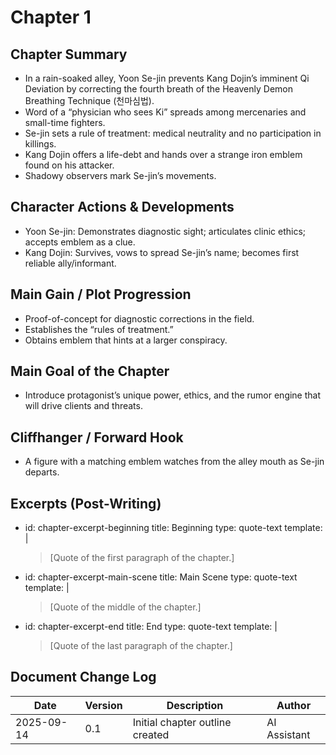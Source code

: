 # Chapter 1

## Chapter Summary
- In a rain-soaked alley, Yoon Se-jin prevents Kang Dojin’s imminent Qi Deviation by correcting the fourth breath of the Heavenly Demon Breathing Technique (천마심법).
- Word of a “physician who sees Ki” spreads among mercenaries and small-time fighters.
- Se-jin sets a rule of treatment: medical neutrality and no participation in killings.
- Kang Dojin offers a life-debt and hands over a strange iron emblem found on his attacker.
- Shadowy observers mark Se-jin’s movements.

## Character Actions & Developments
- Yoon Se-jin: Demonstrates diagnostic sight; articulates clinic ethics; accepts emblem as a clue.
- Kang Dojin: Survives, vows to spread Se-jin’s name; becomes first reliable ally/informant.

## Main Gain / Plot Progression
- Proof-of-concept for diagnostic corrections in the field.
- Establishes the “rules of treatment.”
- Obtains emblem that hints at a larger conspiracy.

## Main Goal of the Chapter
- Introduce protagonist’s unique power, ethics, and the rumor engine that will drive clients and threats.

## Cliffhanger / Forward Hook
- A figure with a matching emblem watches from the alley mouth as Se-jin departs.

## Excerpts (Post-Writing)
- id: chapter-excerpt-beginning
  title: Beginning
  type: quote-text
  template: |
    > [Quote of the first paragraph of the chapter.]
- id: chapter-excerpt-main-scene
  title: Main Scene
  type: quote-text
  template: |
    > [Quote of the middle of the chapter.]
- id: chapter-excerpt-end
  title: End
  type: quote-text
  template: |
    > [Quote of the last paragraph of the chapter.]

## Document Change Log
| Date       | Version | Description                     | Author       |
|------------|---------|---------------------------------|--------------|
| 2025-09-14 | 0.1     | Initial chapter outline created | AI Assistant |